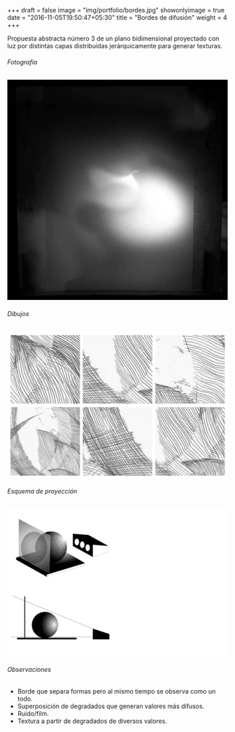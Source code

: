 +++
draft = false
image = "img/portfolio/bordes.jpg"
showonlyimage = true
date = "2016-11-05T19:50:47+05:30"
title = "Bordes de difusión"
weight = 4
+++


Propuesta abstracta número 3 de un plano bidimensional proyectado con luz por distintas capas distribuídas jerárquicamente para generar texturas.
<!--more-->

###### Fotografía
![This is me][1]


###### Dibujos
![dibujo1][2]

###### Esquema de proyección

![Esquema luz][3]

###### Observaciones
* Borde que separa formas pero al mismo tiempo se observa como un todo.
* Superposición de degradados que generan valores más difusos.
* Ruido/film.
* Textura a partir de degradados de diversos valores.





[1]: /img/inic3.jpg
[2]: /img/dibuspost3.jpg
[3]: /img/esqlumin2.jpg
